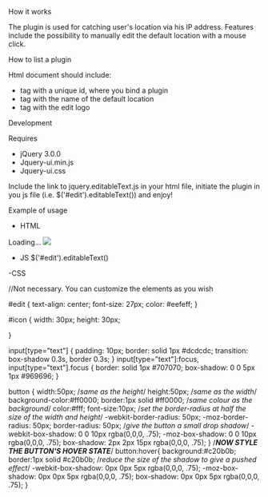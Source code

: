 How it works

The plugin is used for catching user's location via his IP address. Features include the possibility to manually edit the default location with a mouse click. 

How to list a plugin

Html document should include:
 - <div> tag with a unique id, where you bind a plugin 
 - <a> tag with the name of the default location
 - <span> tag with the edit logo 


Development

Requires

 - jQuery 3.0.0
 - Jquery-ui.min.js
 - Jquery-ui.css

Include the link to jquery.editableText.js in your html file, initiate the plugin in you js file (i.e. $('#edit').editableText()) and enjoy!

Example of usage

- HTML
<div id="edit">
    <a>Loading... </a>
    <span> <img id="icon" src="path-to-your-image"/>
    </span>
</div>

- JS
$('#edit').editableText()

-CSS 

//Not necessary. You can customize the elements as you wish

#edit {
   text-align: center;
    font-size: 27px;
    color: #eefeff;
}


#icon {
    width: 30px;
    height: 30px;

}

input[type="text"] {
    padding: 10px;
    border: solid 1px #dcdcdc;
    transition: box-shadow 0.3s, border 0.3s;
}
input[type="text"]:focus,
input[type="text"].focus {
    border: solid 1px #707070;
    box-shadow: 0 0 5px 1px #969696;
}

button {
    width:50px; /*same as the height*/
    height:50px; /*same as the width*/
    background-color:#ff0000;
    border:1px solid #ff0000; /*same colour as the background*/
    color:#fff;
    font-size:10px;
    /*set the border-radius at half the size of the width and height*/
    -webkit-border-radius: 50px;
    -moz-border-radius: 50px;
    border-radius: 50px;
    /*give the button a small drop shadow*/
    -webkit-box-shadow: 0 0 10px rgba(0,0,0, .75);
    -moz-box-shadow: 0 0 10px rgba(0,0,0, .75);
    box-shadow: 2px 2px 15px rgba(0,0,0, .75);
}
/***NOW STYLE THE BUTTON'S HOVER STATE***/
button:hover{
    background:#c20b0b;
    border:1px solid #c20b0b;
    /*reduce the size of the shadow to give a pushed effect*/
    -webkit-box-shadow: 0px 0px 5px rgba(0,0,0, .75);
    -moz-box-shadow: 0px 0px 5px rgba(0,0,0, .75);
    box-shadow: 0px 0px 5px rgba(0,0,0, .75);
}






